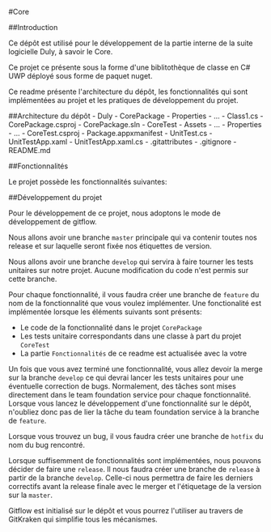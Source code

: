 #Core

##Introduction

Ce dépôt est utilisé pour le développement de la partie interne de la suite logicielle Duly, à savoir le Core.

Ce projet ce présente sous la forme d'une biblitothèque de classe en C# UWP déployé sous forme de paquet nuget.

Ce readme présente l'architecture du dépôt, les fonctionnalités qui sont implémentées au projet et les pratiques de développement du projet.

##Architecture du dépôt
    -   Duly
        -   CorePackage
            -   Properties
                -   ...
            -   Class1.cs
            -   CorePackage.csproj
            -   CorePackage.sln
        -   CoreTest
            -   Assets
                -   ...
            -   Properties
                -   ...
            -   CoreTest.csproj
            -   Package.appxmanifest
            -   UnitTest.cs
            -   UnitTestApp.xaml
            -   UnitTestApp.xaml.cs
        -   .gitattributes
        -   .gitignore
        -   README.md

##Fonctionnalités

Le projet possède les fonctionnalités suivantes:


##Développement du projet

Pour le développement de ce projet, nous adoptons le mode de développement de gitflow.

Nous allons avoir une branche `master` principale qui va contenir toutes nos release et sur laquelle seront fixée nos étiquettes de version.

Nous allons avoir une branche `develop` qui servira à faire tourner les tests unitaires sur notre projet. Aucune modification du code n'est permis sur cette branche.

Pour chaque fonctionnalité, il vous faudra créer une branche de `feature` du nom de la fonctionnalité que vous voulez implémenter. Une fonctionalité est implémentée lorsque les éléments suivants sont présents:

*   Le code de la fonctionnalité dans le projet `CorePackage`
*   Les tests unitaire correspondants dans une classe à part du projet `CoreTest`
*   La partie `Fonctionnalités` de ce readme est actualisée avec la votre

Un fois que vous avez terminé une fonctionnalité, vous allez devoir la merge sur la branche `develop` ce qui devrai lancer les tests unitaires pour une éventuelle correction de bugs.
Normalement, des tâches sont mises directement dans le team foundation service pour chaque fonctionnalité. Lorsque vous lancez le développement d'une fonctionnalité sur le dépôt, n'oubliez donc pas de lier la tâche du team foundation service à la branche de `feature`.

Lorsque vous trouvez un bug, il vous faudra créer une branche de `hotfix` du nom du bug rencontré.

Lorsque suffisemment de fonctionnalités sont implémentées, nous pouvons décider de faire une `release`. Il nous faudra créer une branche de `release` à partir de la branche `develop`. Celle-ci nous permettra de faire les derniers correctifs avant la release finale avec le merger et l'étiquetage de la version sur la `master`.

Gitflow est initialisé sur le dépôt et vous pourrez l'utiliser au travers de GitKraken qui simplifie tous les mécanismes.